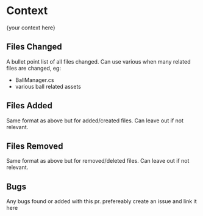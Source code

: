 # Context
{your context here}

## Files Changed
A bullet point list of all files changed.
Can use various when many related files are changed, eg:
- BallManager.cs
- various ball related assets

## Files Added
Same format as above but for added/created files.
Can leave out if not relevant.

## Files Removed
Same format as above but for removed/deleted files.
Can leave out if not relevant.

## Bugs
Any bugs found or added with this pr.
prefereably create an issue and link it here
